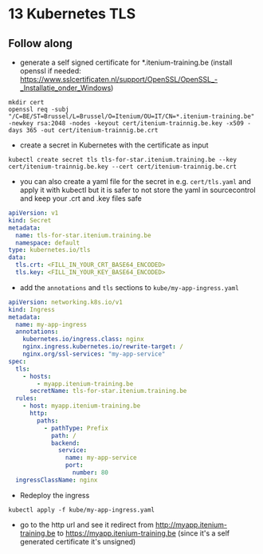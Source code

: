 # 13 Kubernetes TLS

## Follow along

* generate a self signed certificate for *.itenium-training.be (install openssl if needed: <https://www.sslcertificaten.nl/support/OpenSSL/OpenSSL_-_Installatie_onder_Windows>)

```shell
mkdir cert
openssl req -subj "/C=BE/ST=Brussel/L=Brussel/O=Itenium/OU=IT/CN=*.itenium-training.be" -newkey rsa:2048 -nodes -keyout cert/itenium-trainnig.be.key -x509 -days 365 -out cert/itenium-trainnig.be.crt
```

* create a secret in Kubernetes with the certificate as input

```shell
kubectl create secret tls tls-for-star.itenium.training.be --key cert/itenium-trainnig.be.key --cert cert/itenium-trainnig.be.crt
```

* you can also create a yaml file for the secret in e.g. `cert/tls.yaml` and apply it with kubectl but it is safer to not store the yaml in sourcecontrol and keep your .crt and .key files safe

```yaml
apiVersion: v1
kind: Secret
metadata:
  name: tls-for-star.itenium.training.be
  namespace: default
type: kubernetes.io/tls
data:
  tls.crt: <FILL_IN_YOUR_CRT_BASE64_ENCODED>
  tls.key: <FILL_IN_YOUR_KEY_BASE64_ENCODED>
```

* add the `annotations` and `tls` sections to `kube/my-app-ingress.yaml`

```yaml
apiVersion: networking.k8s.io/v1
kind: Ingress
metadata:
  name: my-app-ingress
  annotations:
    kubernetes.io/ingress.class: nginx
    nginx.ingress.kubernetes.io/rewrite-target: /
    nginx.org/ssl-services: "my-app-service"
spec:
  tls:
    - hosts:
        - myapp.itenium-training.be
      secretName: tls-for-star.itenium.training.be
  rules:
    - host: myapp.itenium-training.be
      http:
        paths:
          - pathType: Prefix
            path: /
            backend:
              service:
                name: my-app-service
                port:
                  number: 80
  ingressClassName: nginx
```

* Redeploy the ingress

```shell
kubectl apply -f kube/my-app-ingress.yaml
```

* go to the http url and see it redirect from <http://myapp.itenium-training.be> to <https://myapp.itenium-training.be> (since it's a self generated certificate it's unsigned)
